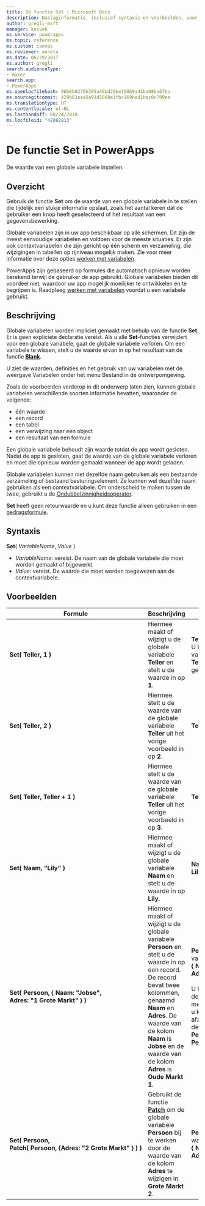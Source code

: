 ```yaml
---
title: De functie Set | Microsoft Docs
description: Naslaginformatie, inclusief syntaxis en voorbeelden, voor de functie Set in PowerApps
author: gregli-msft
manager: kvivek
ms.service: powerapps
ms.topic: reference
ms.custom: canvas
ms.reviewer: anneta
ms.date: 06/29/2017
ms.author: gregli
search.audienceType:
- maker
search.app:
- PowerApps
ms.openlocfilehash: 96b8b8276b385a49bd29be150b9a41ba08ba67ba
ms.sourcegitcommit: 429b83aaa5a91d5868e1fbc169bed1bac0c709ea
ms.translationtype: HT
ms.contentlocale: nl-NL
ms.lasthandoff: 08/24/2018
ms.locfileid: "42862813"
---
```

# <a name="set-function-in-powerapps"></a>De functie Set in PowerApps
De waarde van een globale variabele instellen.

## <a name="overview"></a>Overzicht
Gebruik de functie **Set** om de waarde van een globale variabele in te stellen die tijdelijk een stukje informatie opslaat, zoals het aantal keren dat de gebruiker een knop heeft geselecteerd of het resultaat van een gegevensbewerking.  

Globale variabelen zijn in uw app beschikbaar op alle schermen.  Dit zijn de meest eenvoudige variabelen en voldoen voor de meeste situaties.  Er zijn ook contextvariabelen die zijn gericht op één scherm en verzameling, die wijzigingen in tabellen op rijniveau mogelijk maken.  Zie voor meer informatie over deze opties [werken met variabelen](../working-with-variables.md).

PowerApps zijn gebaseerd op formules die automatisch opnieuw worden berekend terwijl de gebruiker de app gebruikt.  Globale variabelen bieden dit voordeel niet, waardoor uw app mogelijk moeilijker te ontwikkelen en te begrijpen is.  Raadpleeg [werken met variabelen](../working-with-variables.md) voordat u een variabele gebruikt.

## <a name="description"></a>Beschrijving
Globale variabelen worden impliciet gemaakt met behulp van de functie **Set**.  Er is geen expliciete declaratie vereist.  Als u alle **Set**-functies verwijdert voor een globale variabele, gaat de globale variabele verloren.  Om een variabele te wissen, stelt u de waarde ervan in op het resultaat van de functie [**Blank**](function-isblank-isempty.md).

U ziet de waarden, definities en het gebruik van uw variabelen met de weergave Variabelen onder het menu Bestand in de ontwerpomgeving.

Zoals de voorbeelden verderop in dit onderwerp laten zien, kunnen globale variabelen verschillende soorten informatie bevatten, waaronder de volgende:

* één waarde
* een record
* een tabel
* een verwijzing naar een object
* een resultaat van een formule

Een globale variabele behoudt zijn waarde totdat de app wordt gesloten.  Nadat de app is gesloten, gaat de waarde van de globale variabele verloren en moet die opnieuw worden gemaakt wanneer de app wordt geladen.

Globale variabelen kunnen niet dezelfde naam gebruiken als een bestaande verzameling of bestaand besturingselement.  Ze kunnen wel dezelfde naam gebruiken als een contextvariabele.  Om onderscheid te maken tussen de twee, gebruikt u de [Ondubbelzinnigheidsoperator](operators.md#disambiguation-operator).

**Set** heeft geen retourwaarde en u kunt deze functie alleen gebruiken in een [gedragsformule](../working-with-formulas-in-depth.md).

## <a name="syntax"></a>Syntaxis
**Set**( *VariableName*, *Value* )

* *VariableName*: vereist.  De naam van de globale variabele die moet worden gemaakt of bijgewerkt.
* *Value*: vereist.  De waarde die moet worden toegewezen aan de contextvariabele.

## <a name="examples"></a>Voorbeelden

| Formule | Beschrijving | Resultaat |
| --- | --- | --- |
| **Set(&nbsp;Teller,&nbsp;1&nbsp;)** |Hiermee maakt of wijzigt u de globale variabele **Teller** en stelt u de waarde in op **1**. |**Teller** heeft de waarde **1**. U kunt verwijzen naar die variabele door de naam **Teller** in een formule te gebruiken. |
| **Set(&nbsp;Teller,&nbsp;2&nbsp;)** |Hiermee stelt u de waarde van de globale variabele **Teller** uit het vorige voorbeeld in op **2**. |**Teller** heeft de waarde **2**. |
| **Set(&nbsp;Teller,&nbsp;Teller + 1&nbsp;)** |Hiermee stelt u de waarde van de globale variabele **Teller** uit het vorige voorbeeld in op **3**. |**Teller** heeft de waarde **3**. |
| **Set(&nbsp;Naam,&nbsp;"Lily" )** |Hiermee maakt of wijzigt u de globale variabele **Naam** en stelt u de waarde in op **Lily**. |**Naam** heeft de waarde **Lily**. |
| **Set(&nbsp;Persoon,&nbsp;{&nbsp;Naam:&nbsp;"Jobse", Adres:&nbsp;"1&nbsp;Grote&nbsp;Markt"&nbsp;} )** |Hiermee maakt of wijzigt u de globale variabele **Persoon** en stelt u de waarde in op een record. De record bevat twee kolommen, genaamd **Naam** en **Adres**. De waarde van de kolom **Naam** is **Jobse** en de waarde van de kolom **Adres** is **Oude Markt 1**. |**Persoon** heeft de waarde van record **{&nbsp;Naam:&nbsp;"Jobse", Adres:&nbsp;"1&nbsp;Grote&nbsp;Markt"&nbsp;}**.<br><br>U kunt verwijzen naar deze record in zijn geheel met de naam **Persoon** of u kunt verwijzen naar een afzonderlijke kolom in deze record met **Persoon.Naam** of **Persoon.Adres**. |
| **Set(&nbsp;Persoon, Patch(&nbsp;Persoon,&nbsp;{Adres:&nbsp;"2&nbsp;Grote&nbsp;Markt"&nbsp;}&nbsp;)&nbsp;)** |Gebruikt de functie **[Patch](function-patch.md)** om de globale variabele **Persoon** bij te werken door de waarde van de kolom **Adres** te wijzigen in **Grote Markt 2**. |**Persoon** heeft nu de waarde van record **{&nbsp;Naam:&nbsp;"Jobse", Adres:&nbsp;"Grote&nbsp;Markt&nbsp;2"&nbsp;}**. |

